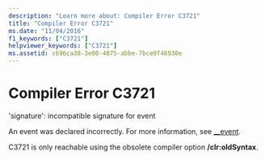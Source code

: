 ```yaml
---
description: "Learn more about: Compiler Error C3721"
title: "Compiler Error C3721"
ms.date: "11/04/2016"
f1_keywords: ["C3721"]
helpviewer_keywords: ["C3721"]
ms.assetid: c696ca38-3e00-4875-abbe-7bce0f46930e
---
```

# Compiler Error C3721

'signature': incompatible signature for event

An event was declared incorrectly. For more information, see [__event](../../cpp/event.md).

C3721 is only reachable using the obsolete compiler option **/clr:oldSyntax**.
